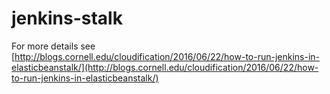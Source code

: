 # jenkins-stalk

For more details see [http://blogs.cornell.edu/cloudification/2016/06/22/how-to-run-jenkins-in-elasticbeanstalk/](http://blogs.cornell.edu/cloudification/2016/06/22/how-to-run-jenkins-in-elasticbeanstalk/)
